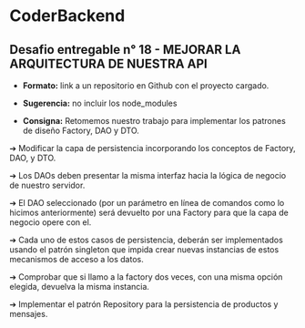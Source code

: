 # CoderBackend

## Desafio entregable n° 18 - MEJORAR LA ARQUITECTURA DE NUESTRA API
- **Formato:** link a un repositorio en Github con el proyecto cargado.

- **Sugerencia:** no incluir los node_modules

- **Consigna:**
Retomemos nuestro trabajo para implementar los patrones de diseño Factory, DAO y DTO.

➔ Modificar la capa de persistencia incorporando los conceptos de Factory, DAO, y DTO.

➔ Los DAOs deben presentar la misma interfaz hacia la lógica de negocio de nuestro servidor.

➔ El DAO seleccionado (por un parámetro en línea de comandos como lo hicimos anteriormente) será
devuelto por una Factory para que la capa de negocio opere con el.

➔ Cada uno de estos casos de persistencia, deberán ser implementados usando el patrón singleton que
impida crear nuevas instancias de estos mecanismos de acceso a los datos.

➔ Comprobar que si llamo a la factory dos veces, con una misma opción elegida, devuelva la misma
instancia.

➔ Implementar el patrón Repository para la persistencia de productos y mensajes.